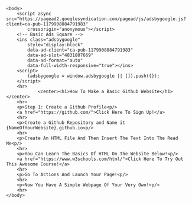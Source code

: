 <html>
	<head>
		<title>Some Thing I Threw Togather For Some Reason</title>
	</head>

	<body>
		<script async src="https://pagead2.googlesyndication.com/pagead/js/adsbygoogle.js?client=ca-pub-1179908084791983"
     		crossorigin="anonymous"></script>
		<!-- Basic Ads Square -->
		<ins class="adsbygoogle"
    		style="display:block"
     		data-ad-client="ca-pub-1179908084791983"
     		data-ad-slot="4831807669"
     		data-ad-format="auto"
     		data-full-width-responsive="true"></ins>
		<script>
     		(adsbygoogle = window.adsbygoogle || []).push({});
		</script>
		<hr>
        		<center><h1>How To Make a Basic Github Website</h1></center>
		<hr>
		<p>Step 1: Create a Github Profile<p/>
		<a href="https://github.com/">Click Here To Sign Up!</a>
		<hr>
		<p>Create a Github Repository and Name it {NameOfYourWebsite}.github.io<p/>
		<hr>
		<p>Create An HTML File And Then Insert The Text Into The Read Me<p/>
		<hr>
		<p>You Can Learn The Basics Of HTML On The Website Below!<p/>
		<a href="https://www.w3schools.com/html/">Click Here To Try Out This Awesome Course!</a>
		<hr>
		<p>Go To Actions And Launch Your Page!<p/>
		<hr>
		<p>Now You Have A Simple Webpage Of Your Very Own!<p/>
		<hr>
	</body>

</html>
